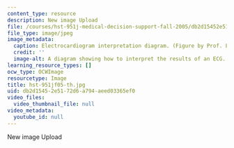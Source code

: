 ```yaml
---
content_type: resource
description: New image Upload
file: /courses/hst-951j-medical-decision-support-fall-2005/db2d15452e5172d6a794aeed03365ef0_hst-951jf05-th.jpg
file_type: image/jpeg
image_metadata:
  caption: Electrocardiogram interpretation diagram. (Figure by Prof. Lucila Ohno-Machado.)
  credit: ''
  image-alt: A diagram showing how to interpret the results of an ECG.
learning_resource_types: []
ocw_type: OCWImage
resourcetype: Image
title: hst-951jf05-th.jpg
uid: db2d1545-2e51-72d6-a794-aeed03365ef0
video_files:
  video_thumbnail_file: null
video_metadata:
  youtube_id: null
---
```

New image Upload

